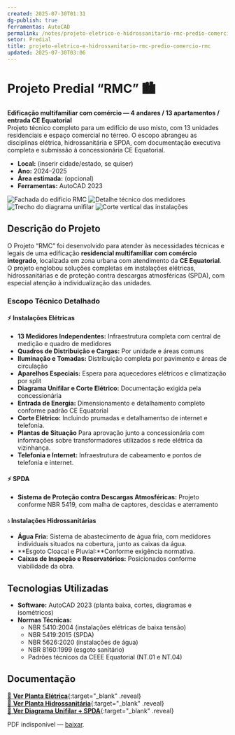```yaml
---
created: 2025-07-30T01:31
dg-publish: true
ferramentas: AutoCAD
permalink: /notes/projeto-eletrico-e-hidrossanitario-rmc-predio-comercio-rmc/
setor: Predial
title: projeto-eletrico-e-hidrossanitario-rmc-predio-comercio-rmc
updated: 2025-07-30T03:06
---
```


# Projeto Predial “RMC” 🏙️

**Edificação multifamiliar com comércio — 4 andares / 13 apartamentos / entrada CE Equatorial**  
Projeto técnico completo para um edifício de uso misto, com 13 unidades residenciais e espaço comercial no térreo. O escopo abrangeu as disciplinas elétrica, hidrossanitária e SPDA, com documentação executiva completa e submissão à concessionária CE Equatorial.

- **Local:** (inserir cidade/estado, se quiser)  
- **Ano:** 2024–2025  
- **Área estimada:** (opcional)  
- **Ferramentas:** AutoCAD 2023  

<div class="project-gallery reveal">
  <img src="/assets/imagens/capa_thumb.jpg_predio-comercio.jpg" alt="Fachada do edifício RMC" class="gallery-thumb" loading="lazy">
  <img src="/assets/imagens/medidores_thumb.jpg_predio-comercio.jpg" alt="Detalhe técnico dos medidores" class="gallery-thumb" loading="lazy">
  <img src="/assets/imagens/unifilar_thumb.jpg_predio-comercio.jpg" alt="Trecho do diagrama unifilar" class="gallery-thumb" loading="lazy">
  <img src="/assets/imagens/corte_thumb.jpg_predio-comercio.jpg" alt="Corte vertical das instalações" class="gallery-thumb" loading="lazy">
</div>

## Descrição do Projeto

O Projeto “RMC” foi desenvolvido para atender às necessidades técnicas e legais de uma edificação **residencial multifamiliar com comércio integrado**, localizada em zona urbana com atendimento da **CE Equatorial**. O projeto englobou soluções completas em instalações elétricas, hidrossanitárias e de proteção contra descargas atmosféricas (SPDA), com especial atenção à individualização das unidades.

### Escopo Técnico Detalhado

#### ⚡ Instalações Elétricas
- **13 Medidores Independentes:** Infraestrutura completa com central de medição e quadro de medidores
- **Quadros de Distribuição e Cargas:** Por unidade e áreas comuns
- **Iluminação e Tomadas:** Distribuição completa por pavimento e áreas de circulação
- **Aparelhos Especiais:** Espera para aquecedores elétricos e climatização por split
- **Diagrama Unifilar e Corte Elétrico:** Documentação exigida pela concessionária
- **Entrada de Energia:** Dimensionamento e detalhamento completo conforme padrão CE Equatorial
- **Corte Elétrico:** Incluindo prumadas e detalhamentso de internet e telefonia.
- **Plantas de Situação** Para aprovação junto a concessionária com infomrações sobre transformadores utilizados s rede elétrica da vizinhança.
- **Telefonia e Internet:** Infraestrutura de cabeamento e pontos de telefonia e internet.

#### ⚡ SPDA
- **Sistema de Proteção contra Descargas Atmosféricas:** Projeto conforme NBR 5419, com malha de captores, descidas e aterramento

#### 💧 Instalações Hidrossanitárias
- **Água Fria:** Sistema de abastecimento de água fria, com medidores individuais situados na cobertura, junto as caixas da água.
- **Esgoto Cloacal e Pluvial:**Conforme exigência normativa.
- **Caixas de Inspeção e Reservatórios:** Posicionados conforme viabilidade da obra.

## Tecnologias Utilizadas

- **Software:** AutoCAD 2023 (planta baixa, cortes, diagramas e isométricos)
- **Normas Técnicas:**  
  - NBR 5410:2004 (instalações elétricas de baixa tensão)  
  - NBR 5419:2015 (SPDA)  
  - NBR 5626:2020 (instalações de água)  
  - NBR 8160:1999 (esgoto sanitário)  
  - Padrões técnicos da CEEE Equatorial (NT.01 e NT.04)

## Documentação

[📄 **Ver Planta Elétrica**](/assets/pdfs/projeto-rmc_eletrica.pdf_predio-comercio.pdf){:target="_blank" .reveal}  
[📄 **Ver Planta Hidrossanitária**](/assets/pdfs/projeto-rmc_hidrosanitaria.pdf_predio-comercio.pdf){:target="_blank" .reveal}  
[📄 **Ver Diagrama Unifilar + SPDA**](/assets/pdfs/projeto-rmc_unifilar_spda.pdf_predio-comercio.pdf){:target="_blank" .reveal}

<div class="pdf-container reveal">
  <object data="/assets/pdfs/projeto-rmc_unifilar_spda.pdf#toolbar=0"
          type="application/pdf" width="100%" height="500">
    <p>PDF indisponível — <a href="/assets/pdfs/projeto-rmc_unifilar_spda.pdf" target="_blank">baixar</a>.</p>
  </object>
</div>